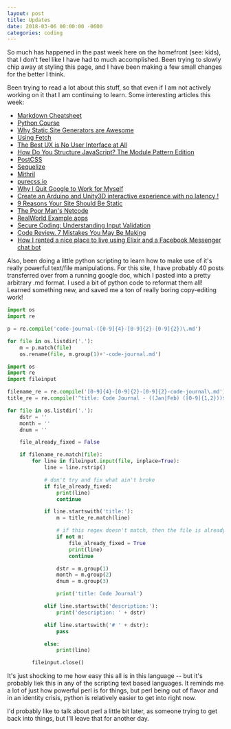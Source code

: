```yaml
---
layout: post
title: Updates
date: 2018-03-06 00:00:00 -0600
categories: coding
---
```


So much has happened in the past week here on the homefront (see: kids), that I don't feel like I have had to much accomplished. Been trying to slowly chip away at styling this page, and I have been making a few small changes for the better I think.

Been trying to read a lot about this stuff, so that even if I am not actively working on it that I am continuing to learn. Some interesting articles this week:

- [Markdown Cheatsheet](https://github.com/adam-p/markdown-here/wiki/Markdown-Cheatsheet#links)
- [Python Course](https://python-course.eu/python3_course.php)
- [Why Static Site Generators are Awesome](https://syntax.fm/?__s=txzaivrwwv4gjiindgsw&utm_source=drip&utm_medium=email&utm_campaign=React.js+sure+has+changed)
- [Using Fetch](https://developer.mozilla.org/en-US/docs/Web/API/Fetch_API/Using_Fetch)
- [The Best UX is No User Interface at All](https://css-tricks.com/best-ux-no-user-interface/)
- [How Do You Structure JavaScript? The Module Pattern Edition](https://css-tricks.com/how-do-you-structure-javascript-the-module-pattern-edition/)
- [PostCSS](http://postcss.org/)
- [Sequelize](http://docs.sequelizejs.com/)
- [Mithril](https://mithril.js.org/)
- [purecss.io](https://purecss.io/)
- [Why I Quit Google to Work for Myself](https://mtlynch.io/why-i-quit-google/)
- [Create an Arduino and Unity3D interactive experience with no latency !](https://medium.freecodecamp.org/you-can-now-create-an-arduino-and-unity3d-interactive-experience-without-latency-2d7388dcc0c)
- [9 Reasons Your Site Should Be Static](https://www.netlify.com/blog/2016/05/18/9-reasons-your-site-should-be-static/)
- [The Poor Man's Netcode](http://etodd.io/2018/02/20/poor-mans-netcode/)
- [RealWorld Example apps](https://github.com/gothinkster/realworld/blob/master/README.md)
- [Secure Coding: Understanding Input Validation](https://littlemaninmyhead.wordpress.com/2018/02/18/secure-coding-understanding-input-validation/)
- [Code Review. 7 Mistakes You May Be Making](https://bulldogjob.com/news/310-code-review-7-mistakes-you-may-be-making)
- [How I rented a nice place to live using Elixir and a Facebook Messenger chat bot](https://medium.com/@DFilipeS/how-i-rented-a-nice-place-to-live-using-elixir-and-a-facebook-messenger-chat-bot-836f79498c5c)

Also, been doing a little python scripting to learn how to make use of it's really powerful text/file manipulations. For this site, I have probably 40 posts transferred over from a running google doc, which I pasted into a pretty arbitrary .md format. I used a bit of python code to reformat them all! Learned something new, and saved me a ton of really boring copy-editing work!

```python
import os
import re

p = re.compile('code-journal-([0-9]{4}-[0-9]{2}-[0-9]{2})\.md')

for file in os.listdir('.'):
    m = p.match(file)
    os.rename(file, m.group(1)+'-code-journal.md')
```

```python
import os
import re
import fileinput

filename_re = re.compile('[0-9]{4}-[0-9]{2}-[0-9]{2}-code-journal\.md')
title_re = re.compile('^title: Code Journal - ((Jan|Feb) ([0-9]{1,2}))$');

for file in os.listdir('.'):
    dstr = ''
    month = ''
    dnum = ''

    file_already_fixed = False

    if filename_re.match(file):
        for line in fileinput.input(file, inplace=True):
            line = line.rstrip()

            # don't try and fix what ain't broke
            if file_already_fixed:
                print(line)
                continue

            if line.startswith('title:'):
                m = title_re.match(line)

                # if this regex doesn't match, then the file is already fixed
                if not m:
                    file_already_fixed = True
                    print(line)
                    continue

                dstr = m.group(1)
                month = m.group(2)
                dnum = m.group(3)

                print('title: Code Journal')

            elif line.startswith('description:'):
                print('description: ' + dstr)

            elif line.startswith('# ' + dstr):
                pass

            else:
                print(line)

        fileinput.close()

```

It's just shocking to me how easy this all is in this language -- but it's probably liek this in any of the scripting text based languages. It reminds me a lot of just how powerful perl is for things, but perl being out of flavor and in an identity crisis, python is relatively easier to get into right now.

I'd probably like to talk about perl a little bit later, as someone trying to get back into things, but I'll leave that for another day.
